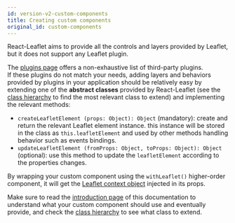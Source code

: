 ```yaml
---
id: version-v2-custom-components
title: Creating custom components
original_id: custom-components
---
```


React-Leaflet aims to provide all the controls and layers provided by Leaflet, but it does not support any Leaflet plugin.

The [plugins page](plugins.md) offers a non-exhaustive list of third-party plugins.\
If these plugins do not match your needs, adding layers and behaviors provided by plugins in your application should be relatively easy by extending one of the **abstract classes** provided by React-Leaflet (see the [class hierarchy](class-hierarchy.md) to find the most relevant class to extend) and implementing the relevant methods:

- `createLeafletElement (props: Object): Object` (mandatory): create and return the relevant Leaflet element instance. this instance will be stored in the class as `this.leafletElement` and used by other methods handling behavior such as events bindings.
- `updateLeafletElement (fromProps: Object, toProps: Object): Object` (optional): use this method to update the `leafletElement` according to the properties changes.

By wrapping your custom component using the `withLeaflet()` higher-order component, it will get the [Leaflet context object](context.md) injected in its props.

Make sure to read the [introduction page](intro.md) of this documentation to understand what your custom component should use and eventually provide, and check the [class hierarchy](class-hierarchy.md) to see what class to extend.

